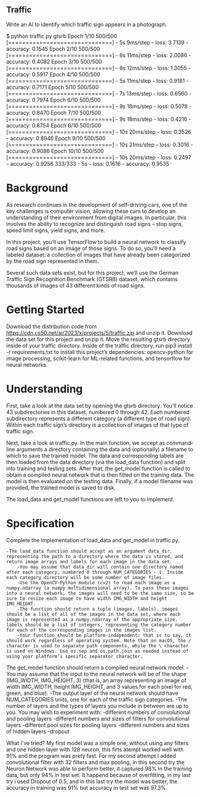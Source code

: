 ## Traffic

Write an AI to identify which traffic sign appears in a photograph.

$ python traffic.py gtsrb
Epoch 1/10
500/500 [==============================] - 5s 9ms/step - loss: 3.7139 - accuracy: 0.1545
Epoch 2/10
500/500 [==============================] - 6s 11ms/step - loss: 2.0086 - accuracy: 0.4082
Epoch 3/10
500/500 [==============================] - 6s 12ms/step - loss: 1.3055 - accuracy: 0.5917
Epoch 4/10
500/500 [==============================] - 5s 11ms/step - loss: 0.9181 - accuracy: 0.7171
Epoch 5/10
500/500 [==============================] - 7s 13ms/step - loss: 0.6560 - accuracy: 0.7974
Epoch 6/10
500/500 [==============================] - 9s 18ms/step - loss: 0.5078 - accuracy: 0.8470
Epoch 7/10
500/500 [==============================] - 9s 18ms/step - loss: 0.4216 - accuracy: 0.8754
Epoch 8/10
500/500 [==============================] - 10s 20ms/step - loss: 0.3526 - accuracy: 0.8946
Epoch 9/10
500/500 [==============================] - 10s 21ms/step - loss: 0.3016 - accuracy: 0.9086
Epoch 10/10
500/500 [==============================] - 10s 20ms/step - loss: 0.2497 - accuracy: 0.9256
333/333 - 5s - loss: 0.1616 - accuracy: 0.9535

# Background
As research continues in the development of self-driving cars, one of the key challenges is computer vision, allowing these cars to develop an understanding of their environment from digital images. In particular, this involves the ability to recognize and distinguish road signs – stop signs, speed limit signs, yield signs, and more.

In this project, you’ll use TensorFlow to build a neural network to classify road signs based on an image of those signs. To do so, you’ll need a labeled dataset: a collection of images that have already been categorized by the road sign represented in them.

Several such data sets exist, but for this project, we’ll use the German Traffic Sign Recognition Benchmark (GTSRB) dataset, which contains thousands of images of 43 different kinds of road signs.

# Getting Started
Download the distribution code from https://cdn.cs50.net/ai/2023/x/projects/5/traffic.zip and unzip it.
Download the data set for this project and unzip it. Move the resulting gtsrb directory inside of your traffic directory.
Inside of the traffic directory, run pip3 install -r requirements.txt to install this project’s dependencies: opencv-python for image processing, scikit-learn for ML-related functions, and tensorflow for neural networks.

# Understanding
First, take a look at the data set by opening the gtsrb directory. You’ll notice 43 subdirectories in this dataset, numbered 0 through 42. Each numbered subdirectory represents a different category (a different type of road sign). Within each traffic sign’s directory is a collection of images of that type of traffic sign.

Next, take a look at traffic.py. In the main function, we accept as command-line arguments a directory containing the data and (optionally) a filename to which to save the trained model. The data and corresponding labels are then loaded from the data directory (via the load_data function) and split into training and testing sets. After that, the get_model function is called to obtain a compiled neural network that is then fitted on the training data. The model is then evaluated on the testing data. Finally, if a model filename was provided, the trained model is saved to disk.

The load_data and get_model functions are left to you to implement.

# Specification
Complete the implementation of load_data and get_model in traffic.py.

    -The load_data function should accept as an argument data_dir, representing the path to a directory where the data is stored, and return image arrays and labels for each image in the data set.
        -You may assume that data_dir will contain one directory named after each category, numbered 0 through NUM_CATEGORIES - 1. Inside each category directory will be some number of image files.
        -Use the OpenCV-Python module (cv2) to read each image as a numpy.ndarray (a numpy multidimensional array). To pass these images into a neural network, the images will need to be the same size, so be sure to resize each image to have width IMG_WIDTH and height IMG_HEIGHT.
        -The function should return a tuple (images, labels). images should be a list of all of the images in the data set, where each image is represented as a numpy.ndarray of the appropriate size. labels should be a list of integers, representing the category number for each of the corresponding images in the images list.
        -Your function should be platform-independent: that is to say, it should work regardless of operating system. Note that on macOS, the / character is used to separate path components, while the \ character is used on Windows. Use os.sep and os.path.join as needed instead of using your platform’s specific separator character.

The get_model function should return a compiled neural network model.
    -You may assume that the input to the neural network will be of the shape (IMG_WIDTH, IMG_HEIGHT, 3) (that is, an array representing an image of width IMG_WIDTH, height IMG_HEIGHT, and 3 values for each pixel for red, green, and blue).
    -The output layer of the neural network should have NUM_CATEGORIES units, one for each of the traffic sign categories.
    -The number of layers and the types of layers you include in between are up to you. You may wish to experiment with:
        -different numbers of convolutional and pooling layers
        -different numbers and sizes of filters for convolutional layers
        -different pool sizes for pooling layers
        -different numbers and sizes of hidden layers
        -dropout



What I've tried? My first model was a simple one, without using any filters and one hidden layer with 128 neuron,
this firts atempt worked well with 91\% and the program was prety fast. 
For my second attempt I added convolutional filter with 32 filters and max pooling, in this second try the 
Neuron Network was able to perform better, it captured 98\% in the training data, but only 94\% in test set. 
It happend because of overfitting, in my last try i used Dropout of 0.5, and in this last try the model was better,
the accuracy in training was 91\% but accuracy in test set was 97.3\%. 

